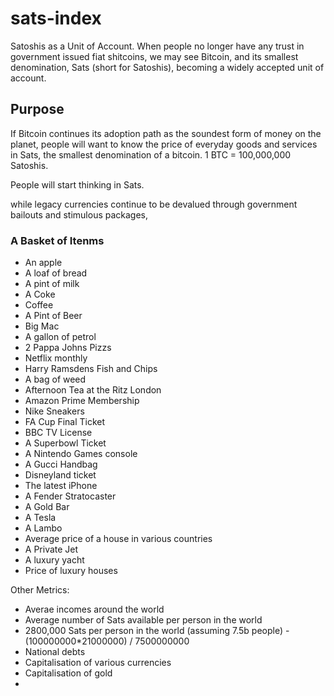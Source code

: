 # sats-index
Satoshis as a Unit of Account. When people no longer have any trust in government issued fiat shitcoins, we may see Bitcoin, and its smallest denomination, Sats (short for Satoshis), becoming a widely accepted unit of account.

## Purpose
If Bitcoin continues its adoption path as the soundest form of money on the planet, people will want to know the price of everyday goods and services in Sats, the smallest denomination of a bitcoin. 1 BTC = 100,000,000 Satoshis.

People will start thinking in Sats.


while legacy currencies continue to be devalued through government bailouts and stimulous packages, 


### A Basket of Itenms
* An apple
* A loaf of bread
* A pint of milk
* A Coke
* Coffee
* A Pint of Beer
* Big Mac
* A gallon of petrol
* 2 Pappa Johns Pizzs
* Netflix monthly
* Harry Ramsdens Fish and Chips
* A bag of weed
* Afternoon Tea at the Ritz London
* Amazon Prime Membership
* Nike Sneakers
* FA Cup Final Ticket
* BBC TV License
* A Superbowl Ticket
* A Nintendo Games console
* A Gucci Handbag
* Disneyland ticket
* The latest iPhone
* A Fender Stratocaster
* A Gold Bar
* A Tesla
* A Lambo
* Average price of a house in various countries
* A Private Jet
* A luxury yacht
* Price of luxury houses



Other Metrics:
* Averae incomes around the world
* Average number of Sats available per person in the world
* 2800,000 Sats per person in the world (assuming 7.5b people) - (100000000*21000000) / 7500000000
* National debts
* Capitalisation of various currencies
* Capitalisation of gold
* 


